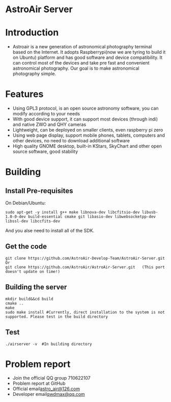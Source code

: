 AstroAir Server
===============
# Introduction
- Astroair is a new generation of astronomical photography terminal based on the Internet. It adopts Raspberrypi(now we are tyring to build it on Ubuntu) platform and has good software and device compatibility. It can control most of the devices and take pre fast and convenient astronomical photography. Our goal is to make astronomical photography simple.<br>
# Features
- Using GPL3 protocol, is an open source astronomy software, you can modify according to your needs<br>
- With good device support, it can support most devices (through indi) and native ZWO and QHY cameras<br>
- Lightweight, can be deployed on smaller clients, even raspberry pi zero<br>
- Using web page display, support mobile phones, tablets, computers and other devices, no need to download additional software<br>
- High quality GNOME desktop, built-in KStars, SkyChart and other open source software, good stability<br>
# Building
## Install Pre-requisites
On Debian/Ubuntu:
```
sudo apt-get -y install g++ make libnova-dev libcfitsio-dev libusb-1.0-0-dev build-essential cmake git libasio-dev libwebsocketpp-dev libssl-dev libccfits-dev 
```
And you alse need to install all of the SDK.
## Get the code
```
git clone https://github.com/AstroAir-Develop-Team/AstroAir-Server.git
Or
git clone https://github.com/AstroAir/AstroAir-Server.git   (This port doesn't update on time!)
```
## Building the server
```
mkdir build&&cd build 
cmake ..
make 
sudo make install #Currently, direct installation to the system is not supported. Please test in the build directory
```
## Test
```
./airserver -v  #In building directory
```
# Problem report
- Join the official QQ group 710622107
- Problem report at GitHub
- Official email<astro_air@126.com>
- Developer email<qwdmax@qq.com>
